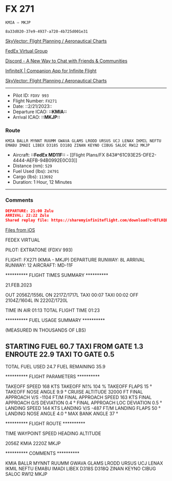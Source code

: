 # FX 271

`KMIA ⇨ MKJP`

`8a33d020-37e9-4937-a720-4b725d001e31`

[SkyVector: Flight Planning / Aeronautical Charts](https://skyvector.com/?ll=21.920624814395843,-78.53906249867134&chart=304&zoom=6&fpl=M085F320%20KMIA%20URSUS%20LENAX%20UL417%20NEFTU%20EMABU%20UA301%20IMADI%20SAVEM%20KEYNO3%20MKJP)

[FedEx Virtual Group ](https://fedexvirtual.crewsystem.net/flight_info.php?id=31168224)

[Discord - A New Way to Chat with Friends & Communities](https://discord.com/channels/762513065223782441/1069657336626548767/1077685262655688704)

[InfiniteX | Companion App for Infinite Flight](https://www.infinitex.app/live?s=df2a8d19-3a54-4ce5-ae65-0b722186e44c&f=8a33d020-37e9-4937-a720-4b725d001e31)

[SkyVector: Flight Planning / Aeronautical Charts](https://skyvector.com/?ll=21.920624814395843,-78.53906249867134&chart=304&zoom=6&fpl=M085F320%20KMIA%20URSUS%20LENAX%20UL417%20NEFTU%20EMABU%20UA301%20IMADI%20SAVEM%20KEYNO3%20MKJP)

---

- Pilot ID: `FDXV 993`
- Flight Number: `FX271`
- Date: ::2/21/2023::
- Departure ICAO: **::KMIA::**
- Arrival ICAO: **::MKJP::**

### Route

```other
KMIA BALLR MYNNT RUUMM GWAVA GLAMS LRODD URSUS UCJ LENAX IKMIL NEFTU EMABU IMADI LIBEX D318S D318Q ZINAN KEYNO CIBUG SALOC RW12 MKJP
```

- Aircraft: **::FedEx MD11F::** - [[Flight Plans/FX 843#^61C93E25-DFE2-4444-AEFB-94B0992E0C03]]
- Distance (nm): `529`
- Fuel Used (lbs): `24791`
- Cargo (lbs): `113692`
- Duration: 1 Hour, 12 Minutes

---

### Comments

```json
DEPARTURE: 21:00 Zulu
ARRIVAL: 22:22 Zulu
Shared replay file: https://sharemyinfiniteflight.com/download?c=BTLKQBADMB
```

[Files from iOS](FX%20271.assets/Files%20from%20iOS.pdf)

FEDEX VIRTUAL

PILOT: EXTRATONE (FDXV 993)

FLIGHT:             FX271 (KMIA - MKJP)
DEPARTURE RUNWAY:   8L
ARRIVAL RUNWAY:     12
AIRCRAFT:           MD-11F

********** FLIGHT TIMES SUMMARY **********

21.FEB.2023

OUT 2056Z/1556L             ON 2217Z/1717L
    TAXI 00:07                 TAXI 00:02
OFF 2104Z/1604L             IN 2220Z/1720L

TIME IN AIR       01:13
TOTAL FLIGHT TIME 01:23

**********  FUEL USAGE SUMMARY  **********

(MEASURED IN THOUSANDS OF LBS)

STARTING FUEL                    60.7
TAXI FROM GATE                    1.3
ENROUTE                          22.9
TAXI TO GATE                      0.5
----
TOTAL FUEL USED                  24.7
FUEL REMAINING                   35.9


**********  FLIGHT PARAMETERS   **********

TAKEOFF SPEED                     168 KTS
TAKEOFF N1%                       104 %
TAKEOFF FLAPS                      15 °
TAKEOFF NOSE ANGLE                9.9 °
CRUISE ALTITUDE                 32000 FT
FINAL APPROACH V/S              -1104 FT/M
FINAL APPROACH SPEED              163 KTS
FINAL APPROACH G/S DEVIATION      0.4 °
FINAL APPROACH LOC DEVIATION      0.5 °
LANDING SPEED                     144 KTS
LANDING V/S                      -487 FT/M
LANDING FLAPS                      50 °
LANDING NOSE ANGLE                4.0 °
MAX BANK ANGLE                     37 °

**********     FLIGHT ROUTE     **********

TIME    WAYPOINT    SPEED     HEADING      ALTITUDE

2056Z   KMIA
2220Z   MKJP

**********       COMMENTS       **********

KMIA BALLR MYNNT RUUMM GWAVA GLAMS LRODD URSUS UCJ LENAX IKMIL NEFTU EMABU IMADI LIBEX D318S D318Q ZINAN KEYNO CIBUG SALOC RW12 MKJP

